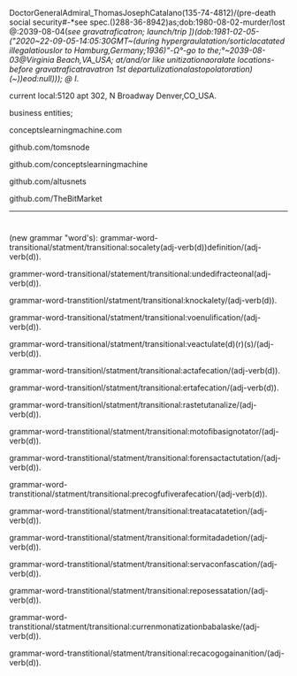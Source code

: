 DoctorGeneralAdmiral_ThomasJosephCatalano(135-74-4812)/(pre-death social security#-*see spec.()288-36-8942)as;dob:1980-08-02-murder/lost @:2039-08-04(*see gravatraficatron; launch/trip ])(dob:1981-02-05-("2020~22-09-05-14:05:30GMT~(during hypergraulatation/sorticlacatated illegalatiouslor to Hamburg,Germany;1936)"-Ω°-go to the;°~2039-08-03@Virginia Beach,VA_USA; at/and/or like unitizationaoralate locations-before gravatraficatravatron 1st departulizationalastopolatoration)(~))eod:null))); @ I*.


current local:5120 apt 302, N Broadway Denver,CO_USA.

business entities;

conceptslearningmachine.com 

github.com/tomsnode

github.com/conceptslearningmachine

github.com/altusnets

github.com/TheBitMarket


-----------
#
(new grammar "word's):
grammar-word-transitional/statment/transitional:socalety(adj-verb(d))definition/(adj-verb(d)).

grammer-word-transitional/statement/transitional:undedifracteonal(adj-verb(d)).

grammar-word-transtitionl/statment/transitional:knockalety/(adj-verb(d)).

grammar-word-transitional/statment/transitional:voenulification/(adj-verb(d)).

grammar-word-transitional/statment/transitional:veactulate(d)(r)(s)/(adj-verb(d)).
 
grammar-word-transitionl/statment/transitional:actafecation/(adj-verb(d)).

grammar-word-transitionl/statment/transitional:ertafecation/(adj-verb(d)).

grammar-word-transitionl/statment/transitional:rastetutanalize/(adj-verb(d)).

grammar-word-transtitional/statment/transitional:motofibasignotator/(adj-verb(d)).

grammar-word-transtitional/statment/transitional:forensactactutation/(adj-verb(d)).

grammar-word-transtitional/statment/transitional:precogfufiverafecation/(adj-verb(d)).

grammar-word-transtitional/statment/transitional:treatacatatetion/(adj-verb(d)).

grammar-word-transtitional/statment/transitional:formitadadetion/(adj-verb(d)).

grammar-word-transtitional/statment/transitional:servaconfascation/(adj-verb(d)).

grammar-word-transtitional/statment/transitional:reposessatation/(adj-verb(d)).

grammar-word-transtitional/statment/transitional:currenmonatizationbabalaske/(adj-verb(d)).

grammar-word-transtitional/statment/transitional:recacogogainanition/(adj-verb(d)).
